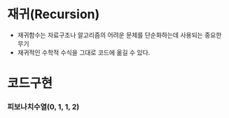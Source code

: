 # 재귀(Recursion)
- 재귀함수는 자료구조나 알고리즘의 어려운 문제를 단순화하는데 사용되는 중요한 무기
- 재귀적인 수학적 수식을 그대로 코드에 옮길 수 있다.

# 코드구현
### 피보나치수열(0, 1, 1, 2)
```c

